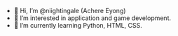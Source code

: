 - 👋 Hi, I’m @niightingale (Achere Eyong)
- 👀 I’m interested in application and game development.
- 🌱 I’m currently learning Python, HTML, CSS.
